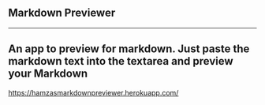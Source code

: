## Markdown Previewer
---
An app to preview for markdown. Just paste the markdown text into the textarea and preview your Markdown
---

https://hamzasmarkdownpreviewer.herokuapp.com/
